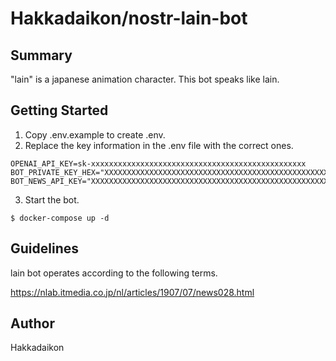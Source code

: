 # Hakkadaikon/nostr-lain-bot

## Summary

"lain" is a japanese animation character.
This bot speaks like lain.

## Getting Started

1. Copy .env.example to create .env.
2. Replace the key information in the .env file with the correct ones.

```
OPENAI_API_KEY=sk-xxxxxxxxxxxxxxxxxxxxxxxxxxxxxxxxxxxxxxxxxxxxxxxx
BOT_PRIVATE_KEY_HEX="XXXXXXXXXXXXXXXXXXXXXXXXXXXXXXXXXXXXXXXXXXXXXXXXXXXXXXXXXXXXXXXX"
BOT_NEWS_API_KEY="XXXXXXXXXXXXXXXXXXXXXXXXXXXXXXXXXXXXXXXXXXXXXXXXXXXXXXXXXXXXXXXX"
```

3. Start the bot.

```
$ docker-compose up -d
```

## Guidelines

lain bot operates according to the following terms.

https://nlab.itmedia.co.jp/nl/articles/1907/07/news028.html


## Author

Hakkadaikon
